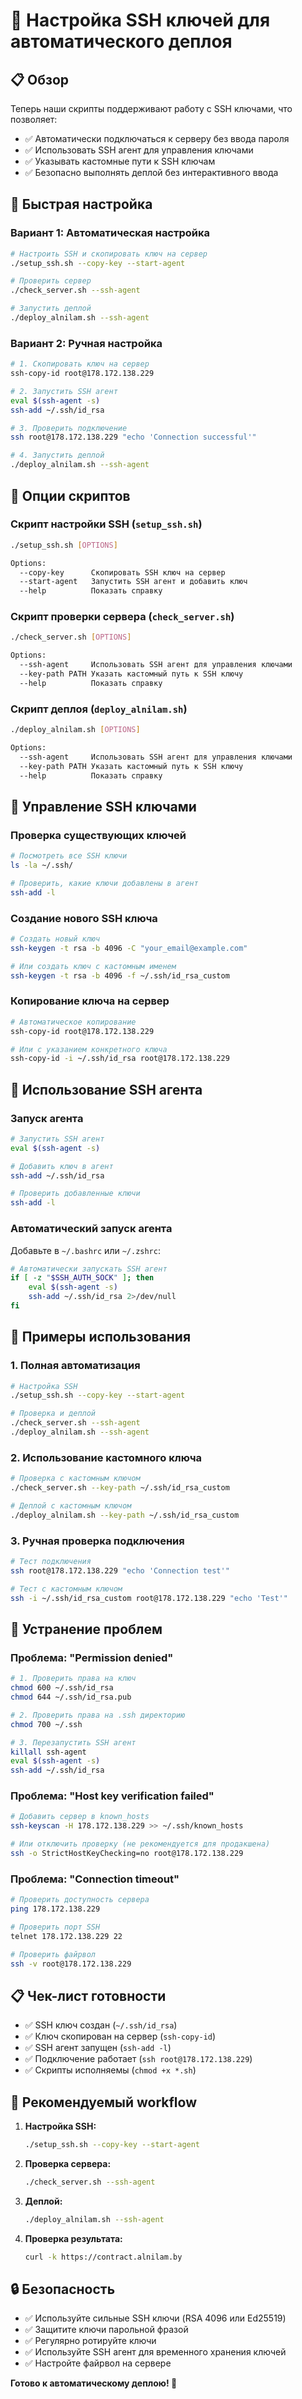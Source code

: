 # 🔑 Настройка SSH ключей для автоматического деплоя

## 📋 Обзор

Теперь наши скрипты поддерживают работу с SSH ключами, что позволяет:
- ✅ Автоматически подключаться к серверу без ввода пароля
- ✅ Использовать SSH агент для управления ключами
- ✅ Указывать кастомные пути к SSH ключам
- ✅ Безопасно выполнять деплой без интерактивного ввода

## 🚀 Быстрая настройка

### Вариант 1: Автоматическая настройка

```bash
# Настроить SSH и скопировать ключ на сервер
./setup_ssh.sh --copy-key --start-agent

# Проверить сервер
./check_server.sh --ssh-agent

# Запустить деплой
./deploy_alnilam.sh --ssh-agent
```

### Вариант 2: Ручная настройка

```bash
# 1. Скопировать ключ на сервер
ssh-copy-id root@178.172.138.229

# 2. Запустить SSH агент
eval $(ssh-agent -s)
ssh-add ~/.ssh/id_rsa

# 3. Проверить подключение
ssh root@178.172.138.229 "echo 'Connection successful'"

# 4. Запустить деплой
./deploy_alnilam.sh --ssh-agent
```

## 🔧 Опции скриптов

### Скрипт настройки SSH (`setup_ssh.sh`)

```bash
./setup_ssh.sh [OPTIONS]

Options:
  --copy-key      Скопировать SSH ключ на сервер
  --start-agent   Запустить SSH агент и добавить ключ
  --help          Показать справку
```

### Скрипт проверки сервера (`check_server.sh`)

```bash
./check_server.sh [OPTIONS]

Options:
  --ssh-agent     Использовать SSH агент для управления ключами
  --key-path PATH Указать кастомный путь к SSH ключу
  --help          Показать справку
```

### Скрипт деплоя (`deploy_alnilam.sh`)

```bash
./deploy_alnilam.sh [OPTIONS]

Options:
  --ssh-agent     Использовать SSH агент для управления ключами
  --key-path PATH Указать кастомный путь к SSH ключу
  --help          Показать справку
```

## 🔑 Управление SSH ключами

### Проверка существующих ключей

```bash
# Посмотреть все SSH ключи
ls -la ~/.ssh/

# Проверить, какие ключи добавлены в агент
ssh-add -l
```

### Создание нового SSH ключа

```bash
# Создать новый ключ
ssh-keygen -t rsa -b 4096 -C "your_email@example.com"

# Или создать ключ с кастомным именем
ssh-keygen -t rsa -b 4096 -f ~/.ssh/id_rsa_custom
```

### Копирование ключа на сервер

```bash
# Автоматическое копирование
ssh-copy-id root@178.172.138.229

# Или с указанием конкретного ключа
ssh-copy-id -i ~/.ssh/id_rsa root@178.172.138.229
```

## 🚀 Использование SSH агента

### Запуск агента

```bash
# Запустить SSH агент
eval $(ssh-agent -s)

# Добавить ключ в агент
ssh-add ~/.ssh/id_rsa

# Проверить добавленные ключи
ssh-add -l
```

### Автоматический запуск агента

Добавьте в `~/.bashrc` или `~/.zshrc`:

```bash
# Автоматически запускать SSH агент
if [ -z "$SSH_AUTH_SOCK" ]; then
    eval $(ssh-agent -s)
    ssh-add ~/.ssh/id_rsa 2>/dev/null
fi
```

## 🔧 Примеры использования

### 1. Полная автоматизация

```bash
# Настройка SSH
./setup_ssh.sh --copy-key --start-agent

# Проверка и деплой
./check_server.sh --ssh-agent
./deploy_alnilam.sh --ssh-agent
```

### 2. Использование кастомного ключа

```bash
# Проверка с кастомным ключом
./check_server.sh --key-path ~/.ssh/id_rsa_custom

# Деплой с кастомным ключом
./deploy_alnilam.sh --key-path ~/.ssh/id_rsa_custom
```

### 3. Ручная проверка подключения

```bash
# Тест подключения
ssh root@178.172.138.229 "echo 'Connection test'"

# Тест с кастомным ключом
ssh -i ~/.ssh/id_rsa_custom root@178.172.138.229 "echo 'Test'"
```

## 🚨 Устранение проблем

### Проблема: "Permission denied"

```bash
# 1. Проверить права на ключ
chmod 600 ~/.ssh/id_rsa
chmod 644 ~/.ssh/id_rsa.pub

# 2. Проверить права на .ssh директорию
chmod 700 ~/.ssh

# 3. Перезапустить SSH агент
killall ssh-agent
eval $(ssh-agent -s)
ssh-add ~/.ssh/id_rsa
```

### Проблема: "Host key verification failed"

```bash
# Добавить сервер в known_hosts
ssh-keyscan -H 178.172.138.229 >> ~/.ssh/known_hosts

# Или отключить проверку (не рекомендуется для продакшена)
ssh -o StrictHostKeyChecking=no root@178.172.138.229
```

### Проблема: "Connection timeout"

```bash
# Проверить доступность сервера
ping 178.172.138.229

# Проверить порт SSH
telnet 178.172.138.229 22

# Проверить файрвол
ssh -v root@178.172.138.229
```

## 📋 Чек-лист готовности

- ✅ SSH ключ создан (`~/.ssh/id_rsa`)
- ✅ Ключ скопирован на сервер (`ssh-copy-id`)
- ✅ SSH агент запущен (`ssh-add -l`)
- ✅ Подключение работает (`ssh root@178.172.138.229`)
- ✅ Скрипты исполняемы (`chmod +x *.sh`)

## 🎯 Рекомендуемый workflow

1. **Настройка SSH:**
   ```bash
   ./setup_ssh.sh --copy-key --start-agent
   ```

2. **Проверка сервера:**
   ```bash
   ./check_server.sh --ssh-agent
   ```

3. **Деплой:**
   ```bash
   ./deploy_alnilam.sh --ssh-agent
   ```

4. **Проверка результата:**
   ```bash
   curl -k https://contract.alnilam.by
   ```

## 🔒 Безопасность

- ✅ Используйте сильные SSH ключи (RSA 4096 или Ed25519)
- ✅ Защитите ключи парольной фразой
- ✅ Регулярно ротируйте ключи
- ✅ Используйте SSH агент для временного хранения ключей
- ✅ Настройте файрвол на сервере

**Готово к автоматическому деплою! 🚀** 